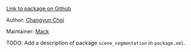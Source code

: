 <div id='scene_segmentation-autogenerated' markdown='1'>


<!-- do not edit this file, autogenerated -->

[Link to package on Github](github:org=duckietown,repo=Software,path=80-to-sort/scene_segmentation,branch=andrea-config)

Author: [Changyun Choi](mailto:cchoi@csail.mit.edu)

Maintainer: [Mack](mailto:mack@duckietown.org)

TODO: Add a description of package `scene_segmentation` in `package.xml`.



</div>

